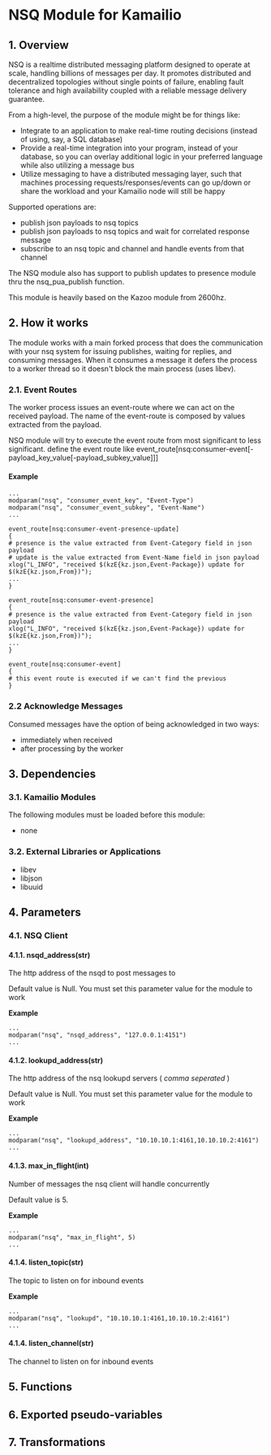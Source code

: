 # NSQ Module for Kamailio

## 1. Overview

NSQ is a realtime distributed messaging platform designed to operate at scale, handling billions of messages per day.
It promotes distributed and decentralized topologies without single points of failure, enabling fault tolerance and high availability coupled with a reliable message delivery guarantee.

From a high-level, the purpose of the module might be for things like:

* Integrate to an application to make real-time routing decisions (instead of using, say, a SQL database)
* Provide a real-time integration into your program, instead of your database, so you can overlay additional logic in your preferred language while also utilizing a message bus
* Utilize messaging to have a distributed messaging layer, such that machines processing requests/responses/events can go up/down or share the workload and your Kamailio node will still be happy

Supported operations are:

* publish json payloads to nsq topics
* publish json payloads to nsq topics and wait for correlated response message
* subscribe to an nsq topic and channel and handle events from that channel

The NSQ module also has support to publish updates to presence module thru the nsq_pua_publish function.

This module is heavily based on the Kazoo module from 2600hz.

## 2. How it works

The module works with a main forked process that does the communication with your nsq system for issuing publishes, waiting for replies, and consuming messages. When it consumes a message it defers the process to a worker thread so it doesn't block the main process (uses libev).

### 2.1. Event Routes

The worker process issues an event-route where we can act on the received payload. The name of the event-route is composed by values extracted from the payload.

NSQ module will try to execute the event route from most significant to less significant. define the event route like event_route[nsq:consumer-event[-payload_key_value[-payload_subkey_value]]]

#### Example
```
...
modparam("nsq", "consumer_event_key", "Event-Type")
modparam("nsq", "consumer_event_subkey", "Event-Name")
...

event_route[nsq:consumer-event-presence-update]
{
# presence is the value extracted from Event-Category field in json payload 
# update is the value extracted from Event-Name field in json payload 
xlog("L_INFO", "received $(kzE{kz.json,Event-Package}) update for $(kzE{kz.json,From})");
...
}

event_route[nsq:consumer-event-presence]
{
# presence is the value extracted from Event-Category field in json payload 
xlog("L_INFO", "received $(kzE{kz.json,Event-Package}) update for $(kzE{kz.json,From})");
...
}

event_route[nsq:consumer-event]
{
# this event route is executed if we can't find the previous 
}

```

### 2.2 Acknowledge Messages

Consumed messages have the option of being acknowledged in two ways:

* immediately when received
* after processing by the worker


## 3. Dependencies

### 3.1. Kamailio Modules

The following modules must be loaded before this module:

* none

### 3.2. External Libraries or Applications

* libev
* libjson
* libuuid

## 4. Parameters

### 4.1. NSQ Client

#### 4.1.1. nsqd_address(str)

The http address of the nsqd to post messages to

Default value is Null. You must set this parameter value for the module to work

__Example__
```
...
modparam("nsq", "nsqd_address", "127.0.0.1:4151")
...
```

#### 4.1.2. lookupd_address(str)

The http address of the nsq lookupd servers ( _comma seperated_ )

Default value is Null. You must set this parameter value for the module to work

__Example__
```
...
modparam("nsq", "lookupd_address", "10.10.10.1:4161,10.10.10.2:4161")
...
```

#### 4.1.3. max_in_flight(int)

Number of messages the nsq client will handle concurrently

Default value is 5.

__Example__
```
...
modparam("nsq", "max_in_flight", 5)
...
```

#### 4.1.4. listen_topic(str)

The topic to listen on for inbound events

__Example__
```
...
modparam("nsq", "lookupd", "10.10.10.1:4161,10.10.10.2:4161")
...
```

#### 4.1.4. listen_channel(str)

The channel to listen on for inbound events

## 5. Functions

## 6. Exported pseudo-variables

## 7. Transformations





